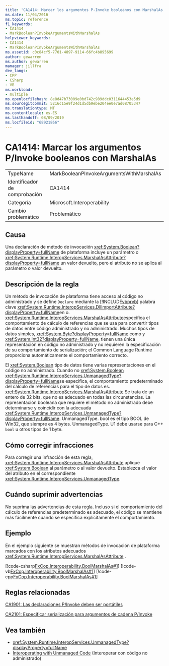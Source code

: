 ```yaml
---
title: 'CA1414: Marcar los argumentos P-Invoke booleanos con MarshalAs'
ms.date: 11/04/2016
ms.topic: reference
f1_keywords:
- CA1414
- MarkBooleanPInvokeArgumentsWithMarshalAs
helpviewer_keywords:
- CA1414
- MarkBooleanPInvokeArgumentsWithMarshalAs
ms.assetid: c0c84cf5-7701-4897-9114-66fc4b895699
author: gewarren
ms.author: gewarren
manager: jillfra
dev_langs:
- CPP
- CSharp
- VB
ms.workload:
- multiple
ms.openlocfilehash: 8e8d47b73009e0bd742c989ddc0311644453e5d9
ms.sourcegitcommit: 5216c15e9f24d1d5db9ebe204ee0e7ad08705347
ms.translationtype: MT
ms.contentlocale: es-ES
ms.lasthandoff: 08/09/2019
ms.locfileid: "68921866"
---
```

# <a name="ca1414-mark-boolean-pinvoke-arguments-with-marshalas"></a>CA1414: Marcar los argumentos P/Invoke booleanos con MarshalAs

|||
|-|-|
|TypeName|MarkBooleanPInvokeArgumentsWithMarshalAs|
|Identificador de comprobación|CA1414|
|Categoría|Microsoft.Interoperability|
|Cambio problemático|Problemático|

## <a name="cause"></a>Causa
Una declaración de método de invocación <xref:System.Boolean?displayProperty=fullName> de plataforma incluye un parámetro o <xref:System.Runtime.InteropServices.MarshalAsAttribute?displayProperty=fullName> un valor devuelto, pero el atributo no se aplica al parámetro o valor devuelto.

## <a name="rule-description"></a>Descripción de la regla
Un método de invocación de plataforma tiene acceso al código no administrado y se define `Declare` mediante la [!INCLUDE[vbprvb](../code-quality/includes/vbprvb_md.md)] palabra clave <xref:System.Runtime.InteropServices.DllImportAttribute?displayProperty=fullName>en o. <xref:System.Runtime.InteropServices.MarshalAsAttribute>especifica el comportamiento de cálculo de referencias que se usa para convertir tipos de datos entre código administrado y no administrado. Muchos tipos de datos simples, <xref:System.Byte?displayProperty=fullName> como y <xref:System.Int32?displayProperty=fullName>, tienen una única representación en código no administrado y no requieren la especificación de su comportamiento de serialización; el Common Language Runtime proporciona automáticamente el comportamiento correcto.

El <xref:System.Boolean> tipo de datos tiene varias representaciones en el código no administrado. Cuando no <xref:System.Boolean> <xref:System.Runtime.InteropServices.UnmanagedType?displayProperty=fullName>se especifica, el comportamiento predeterminado del cálculo de referencias para el tipo de datos es. <xref:System.Runtime.InteropServices.MarshalAsAttribute> Se trata de un entero de 32 bits, que no es adecuado en todas las circunstancias. La representación booleana que requiere el método no administrado debe determinarse y coincidir con la adecuada <xref:System.Runtime.InteropServices.UnmanagedType?displayProperty=fullName>. UnmanagedType. bool es el tipo BOOL de Win32, que siempre es 4 bytes. UnmanagedType. U1 debe usarse para C++ `bool` u otros tipos de 1 byte.

## <a name="how-to-fix-violations"></a>Cómo corregir infracciones
Para corregir una infracción de esta regla, <xref:System.Runtime.InteropServices.MarshalAsAttribute> aplique <xref:System.Boolean> al parámetro o al valor devuelto. Establezca el valor del atributo en el correspondiente <xref:System.Runtime.InteropServices.UnmanagedType>.

## <a name="when-to-suppress-warnings"></a>Cuándo suprimir advertencias
No suprima las advertencias de esta regla. Incluso si el comportamiento del cálculo de referencias predeterminado es adecuado, el código se mantiene más fácilmente cuando se especifica explícitamente el comportamiento.

## <a name="example"></a>Ejemplo

En el ejemplo siguiente se muestran métodos de invocación de plataforma marcados con los atributos adecuados <xref:System.Runtime.InteropServices.MarshalAsAttribute> .

[!code-csharp[FxCop.Interoperability.BoolMarshalAs#1](../code-quality/codesnippet/CSharp/ca1414-mark-boolean-p-invoke-arguments-with-marshalas_1.cs)]
[!code-vb[FxCop.Interoperability.BoolMarshalAs#1](../code-quality/codesnippet/VisualBasic/ca1414-mark-boolean-p-invoke-arguments-with-marshalas_1.vb)]
[!code-cpp[FxCop.Interoperability.BoolMarshalAs#1](../code-quality/codesnippet/CPP/ca1414-mark-boolean-p-invoke-arguments-with-marshalas_1.cpp)]

## <a name="related-rules"></a>Reglas relacionadas
[CA1901: Las declaraciones P/Invoke deben ser portátiles](../code-quality/ca1901-p-invoke-declarations-should-be-portable.md)

[CA2101: Especificar serialización para argumentos de cadena P/Invoke](../code-quality/ca2101-specify-marshaling-for-p-invoke-string-arguments.md)

## <a name="see-also"></a>Vea también

- <xref:System.Runtime.InteropServices.UnmanagedType?displayProperty=fullName>
- [Interoperating with Unmanaged Code](/dotnet/framework/interop/index) (Interoperar con código no administrado)